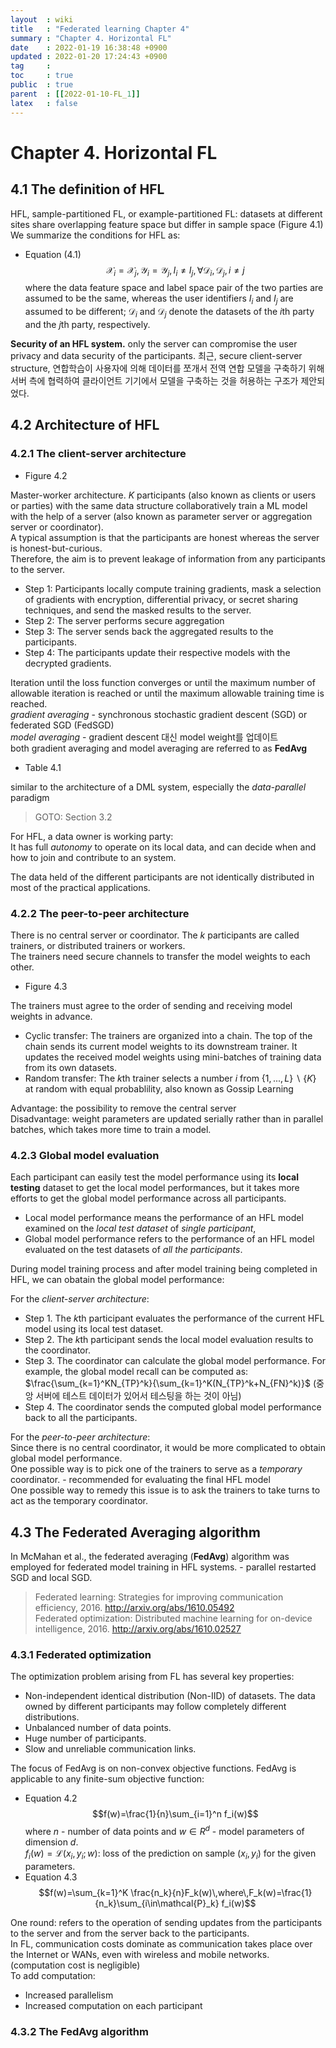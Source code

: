 ```yaml
---
layout  : wiki
title   : "Federated learning Chapter 4"
summary : "Chapter 4. Horizontal FL"
date    : 2022-01-19 16:38:48 +0900
updated : 2022-01-20 17:24:43 +0900
tag     : 
toc     : true
public  : true
parent  : [[2022-01-10-FL_1]]
latex   : false
---
```


# Chapter 4. Horizontal FL

## 4.1 The definition of HFL

HFL, sample-partitioned FL, or example-partitioned FL: datasets at different sites share overlapping feature space but differ in sample space (Figure 4.1)  
We summarize the conditions for HFL as:  
* Equation (4.1)
$$\mathcal{X}_i=\mathcal{X}_j,\, \mathcal{Y}_i=\mathcal{Y}_j,\, I_i\neq I_j,\, \forall\mathcal{D}_i,\mathcal{D}_j,i\neq j$$
where the data feature space and label space pair of the two parties are assumed to be the same, whereas the user identifiers $I_i$ and $I_j$ are assumed to be different; $\mathcal{D}_i$ and $\mathcal{D}_j$ denote the datasets of the $i$th party and the $j$th party, respectively.  

**Security of an HFL system.** only the server can compromise the user privacy and data security of the participants.
최근, secure client-server structure, 연합학습이 사용자에 의해 데이터를 쪼개서 전역 연합 모델을 구축하기 위해 서버 측에 협력하여 클라이언트 기기에서 모델을 구축하는 것을 허용하는 구조가 제안되었다.  

## 4.2 Architecture of HFL

### 4.2.1 The client-server architecture

* Figure 4.2

Master-worker architecture. $K$ participants (also known as clients or users or parties) with the same data structure collaboratively train a ML model with the help of a server (also known as parameter server or aggregation server or coordinator).  
A typical assumption is that the participants are honest whereas the server is honest-but-curious.  
Therefore, the aim is to prevent leakage of information from any participants to the server.  

* Step 1: Participants locally compute training gradients, mask a selection of gradients with encryption, differential privacy, or secret sharing techniques, and send the masked results to the server.
* Step 2: The server performs secure aggregation
* Step 3: The server sends back the aggregated results to the participants.
* Step 4: The participants update their respective models with the decrypted gradients.

Iteration until the loss function converges or until the maximum number of allowable iteration is reached or until the maximum allowable training time is reached.  
*gradient averaging* - synchronous stochastic gradient descent (SGD) or federated SGD (FedSGD)  
*model averaging* - gradient descent 대신 model weight를 업데이트  
both gradient averaging and model averaging are referred to as **FedAvg**  

* Table 4.1

similar to the architecture of a DML system, especially the *data-parallel* paradigm  
> GOTO: Section 3.2

For HFL, a data owner is working party:  
It has full *autonomy* to operate on its local data, and can decide when and how to join and contribute to an system.  

The data held of the different participants are not identically distributed in most of the practical applications.  

### 4.2.2 The peer-to-peer architecture

There is no central server or coordinator. The $k$ participants are called trainers, or distributed trainers or workers.  
The trainers need secure channels to transfer the model weights to each other.  
* Figure 4.3

The trainers must agree to the order of sending and receiving model weights in advance.  
* Cyclic transfer: The trainers are organized into a chain. The top of the chain sends its current model weights to its downstream trainer. It updates the received model weights using mini-batches of training data from its own datasets.
* Random transfer: The $k$th trainer selects a number $i$ from $\left\{1,...,L\right\} \backslash \{K\}$ at random with equal probablility, also known as Gossip Learning

Advantage: the possibility to remove the central server  
Disadvantage: weight parameters are updated serially rather than in parallel batches, which takes more time to train a model.  

### 4.2.3 Global model evaluation

Each participant can easily test the model performance using its **local testing** dataset to get the local model performances, but it takes more efforts to get the global model performance across all participants.  

* Local model performance means the performance of an HFL model examined on the *local test dataset* of *single participant*,
* Global model performance refers to the performance of an HFL model evaluated on the test datasets of *all the participants*.

During model training process and after model training being completed in HFL, we can obatain the global model performance:  

For the *client-server architecture*:  
* Step 1. The $k$th participant evaluates the performance of the current HFL model using its local test dataset.
* Step 2. The $k$th participant sends the local model evaluation results to the coordinator.
* Step 3. The coordinator can calculate the global model performance. For example, the global model recall can be computed as: $\frac{\sum_{k=1}^KN_{TP}^k}{\sum_{k=1}^K(N_{TP}^k+N_{FN}^k)}$ (중앙 서버에 테스트 데이터가 있어서 테스팅을 하는 것이 아님)
* Step 4. The coordinator sends the computed global model performance back to all the participants.

For the *peer-to-peer architecture*:  
Since there is no central coordinator, it would be more complicated to obtain global model performance.  
One possible way is to pick one of the trainers to serve as a *temporary* coordinator. - recommended for evaluating the final HFL model  
One possible way to remedy this issue is to ask the trainers to take turns to act as the temporary coordinator.

## 4.3 The Federated Averaging algorithm

In McMahan et al., the federated averaging (**FedAvg**) algorithm was employed for federated model training in HFL systems. - parallel restarted SGD and local SGD.  
> Federated learning: Strategies for improving communication efficiency, 2016. http://arxiv.org/abs/1610.05492  
> Federated optimization: Distributed machine learning for on-device intelligence, 2016. http://arxiv.org/abs/1610.02527

### 4.3.1 Federated optimization

The optimization problem arising from FL has several key properties:  
* Non-independent identical distribution (Non-IID) of datasets. The data owned by different participants may follow completely different distributions.
* Unbalanced number of data points.
* Huge number of participants.
* Slow and unreliable communication links.

The focus of FedAvg is on non-convex objective functions. FedAvg is applicable to any finite-sum objective function:  
* Equation 4.2
$$f(w)=\frac{1}{n}\sum_{i=1}^n f_i(w)$$
where $n$ - number of data points and $w\in R^d$ - model parameters of dimension $d$.  
$f_i(w)=\mathcal{L}(x_i,y_i;w)$: loss of the prediction on sample $(x_i, y_i)$ for the given parameters.  
* Equation 4.3
$$f(w)=\sum_{k=1}^K \frac{n_k}{n}F_k(w)\,where\,F_k(w)=\frac{1}{n_k}\sum_{i\in\mathcal{P}_k} f_i(w)$$

One round: refers to the operation of sending updates from the participants to the server and from the server back to the participants.  
In FL, communication costs dominate as communication takes place over the Internet or WANs, even with wireless and mobile networks. (computation cost is negligible)  
To add computation:  
* Increased parallelism
* Increased computation on each participant

### 4.3.2 The FedAvg algorithm


